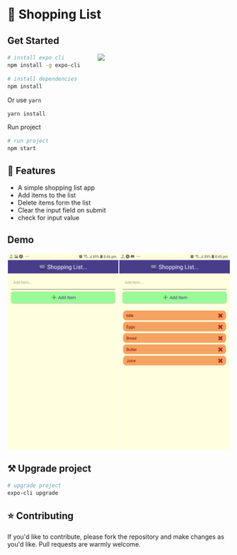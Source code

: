 # 🛒 Shopping List

## Get Started

<img align="right" src="https://media.giphy.com/media/1YcKyOu2gFo2xT1Yk3/giphy.gif" width="300" >

```bash
# install expo cli
npm install -g expo-cli
```

```bash
# install dependencies
npm install
```

Or use `yarn`

```bash
yarn install
```

Run project

```bash
# run project
npm start
```

## 📃 Features

- A simple shopping list app
- Add items to the list
- Delete items form the list
- Clear the input field on submit
- check for input value

## Demo

<div style="display: flex; justify-content: space-around; flex-wrap: wrap">
 <img src="assets/home.jpg"  width="250">
 <img src="assets/items.jpg"  width="250">
</div>

## ⚒️ Upgrade project

```bash
# upgrade project
expo-cli upgrade
```

## ⭐ Contributing

If you'd like to contribute, please fork the repository and make changes as
you'd like. Pull requests are warmly welcome.
